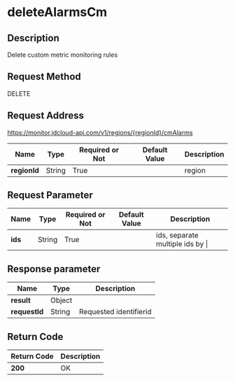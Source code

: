 # deleteAlarmsCm


## Description
Delete custom metric monitoring rules

## Request Method
DELETE

## Request Address
https://monitor.jdcloud-api.com/v1/regions/{regionId}/cmAlarms

|Name|Type|Required or Not|Default Value|Description|
|---|---|---|---|---|
|**regionId**|String|True| |region|

## Request Parameter
|Name|Type|Required or Not|Default Value|Description|
|---|---|---|---|---|
|**ids**|String|True| |ids, separate multiple ids by \||


## Response parameter
|Name|Type|Description|
|---|---|---|
|**result**|Object| |
|**requestId**|String|Requested identifierid|


## Return Code
|Return Code|Description|
|---|---|
|**200**|OK|
